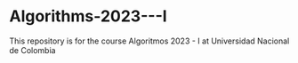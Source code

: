 # Algorithms-2023---I
This repository is for the course Algoritmos 2023 - I at Universidad Nacional de Colombia
